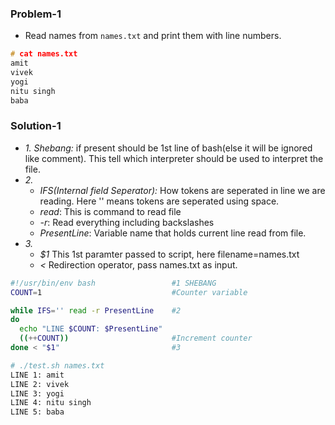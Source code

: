 ### Problem-1
- Read names from `names.txt` and print them with line numbers.
```c
# cat names.txt
amit
vivek
yogi
nitu singh
baba
```
### Solution-1
- *1. Shebang:* if present should be 1st line of bash(else it will be ignored like comment). This tell which interpreter should be used to interpret the file.
- *2.*
  - *IFS(Internal field Seperator):* How tokens are seperated in line we are reading. Here '' means tokens are seperated using space.
  - *read*: This is command to read file
  - *-r*: Read everything including backslashes
  - *PresentLine*: Variable name that holds current line read from file.
- *3.*
  - *$1* This 1st paramter passed to script, here filename=names.txt
  - *<* Redirection operator, pass names.txt as input.
```bash
#!/usr/bin/env bash                 #1 SHEBANG
COUNT=1                             #Counter variable

while IFS='' read -r PresentLine    #2
do
  echo "LINE $COUNT: $PresentLine"
  ((++COUNT))                       #Increment counter
done < "$1"                         #3

# ./test.sh names.txt
LINE 1: amit
LINE 2: vivek
LINE 3: yogi
LINE 4: nitu singh
LINE 5: baba
```
